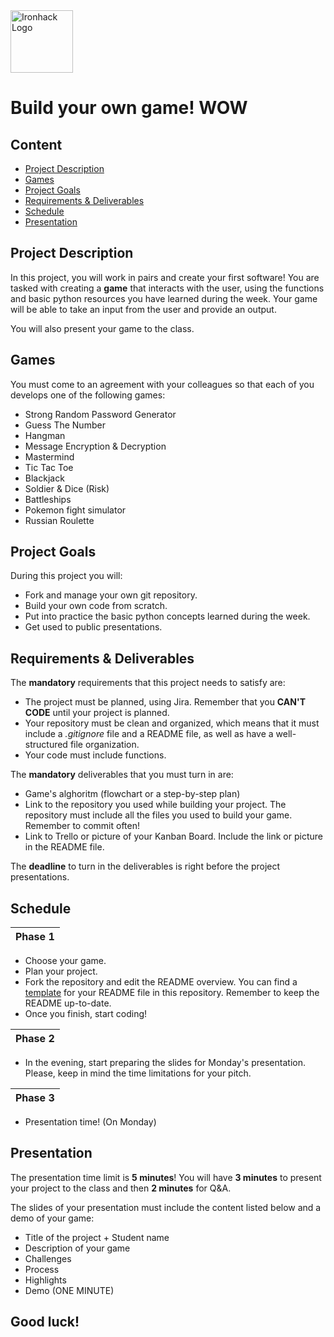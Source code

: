 <img src="https://bit.ly/2VnXWr2" alt="Ironhack Logo" width="100"/>

# Build your own game! WOW

## Content
- [Project Description](#project-description)
- [Games](#games)
- [Project Goals](#project-goals)
- [Requirements & Deliverables](#requirements-&-deliverables)
- [Schedule](#schedule)
- [Presentation](#presentation)

## Project Description
In this project, you will work in pairs and create your first software!
You are tasked with creating a **game** that interacts with the user, using the functions and basic python resources you have learned during the week. Your game will be able to take an input from the user and provide an output. 

You will also present your game to the class. 

## Games
You must come to an agreement with your colleagues so that each of you develops one of the following games:

* Strong Random Password Generator
* Guess The Number
* Hangman
* Message Encryption & Decryption
* Mastermind
* Tic Tac Toe
* Blackjack
* Soldier & Dice (Risk)
* Battleships
* Pokemon fight simulator
* Russian Roulette

## Project Goals
During this project you will:
* Fork and manage your own git repository. 
* Build your own code from scratch. 
* Put into practice the basic python concepts learned during the week.
* Get used to public presentations. 

## Requirements & Deliverables
The **mandatory** requirements that this project needs to satisfy are: 
* The project must be planned, using Jira. Remember that you **CAN'T CODE** until your project is planned. 
* Your repository must be clean and organized, which means that it must include a *.gitignore* file and a README file, as well as have a well-structured file organization. 
* Your code must include functions. 

The **mandatory** deliverables that you must turn in are:
* Game's alghoritm (flowchart or a step-by-step plan)
* Link to the repository you used while building your project. The repository must include all the files you used to build your game. Remember to commit often!
* Link to Trello or picture of your Kanban Board. Include the link or picture in the README file.

The **deadline** to turn in the deliverables is right before the project presentations. 

## Schedule
| Phase 1 |  
|:--------:|
* Choose your game.
* Plan your project.
* Fork the repository and edit the README overview. You can find a [template](https://github.com/ta-data-bcn/Project-Week-1-Build-Your-Own-Game/blob/master/your-project/README.md) for your README file in this repository. Remember to keep the README up-to-date. 
* Once you finish, start coding!

| Phase 2 |  
|:--------:|
* In the evening, start preparing the slides for Monday's presentation.  Please, keep in mind the time limitations for your pitch.

| Phase 3 |  
|:--------:|
* Presentation time! (On Monday) 

## Presentation
The presentation time limit is **5 minutes**! You will have **3 minutes** to present your project to the class and then **2 minutes** for Q&A. 

The slides of your presentation must include the content listed below and a demo of your game:

* Title of the project + Student name  
* Description of your game  
* Challenges  
* Process  
* Highlights  
* Demo (ONE MINUTE)

## Good luck!

